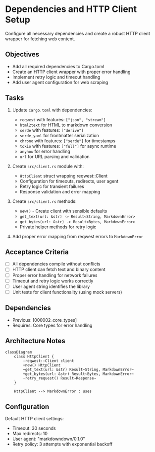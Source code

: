 # Dependencies and HTTP Client Setup

Configure all necessary dependencies and create a robust HTTP client wrapper for fetching web content.

## Objectives

- Add all required dependencies to Cargo.toml
- Create an HTTP client wrapper with proper error handling
- Implement retry logic and timeout handling
- Add user agent configuration for web scraping

## Tasks

1. Update `Cargo.toml` with dependencies:
   - `reqwest` with features: `["json", "stream"]`
   - `html2text` for HTML to markdown conversion
   - `serde` with features: `["derive"]` 
   - `serde_yaml` for frontmatter serialization
   - `chrono` with features: `["serde"]` for timestamps
   - `tokio` with features: `["full"]` for async runtime
   - `anyhow` for error handling
   - `url` for URL parsing and validation

2. Create `src/client.rs` module with:
   - `HttpClient` struct wrapping reqwest::Client
   - Configuration for timeouts, redirects, user agent
   - Retry logic for transient failures
   - Response validation and error mapping

3. Create `src/client.rs` methods:
   - `new()` - Create client with sensible defaults
   - `get_text(url: &str) -> Result<String, MarkdownError>` 
   - `get_bytes(url: &str) -> Result<Bytes, MarkdownError>`
   - Private helper methods for retry logic

4. Add proper error mapping from reqwest errors to `MarkdownError`

## Acceptance Criteria

- [ ] All dependencies compile without conflicts
- [ ] HTTP client can fetch text and binary content
- [ ] Proper error handling for network failures
- [ ] Timeout and retry logic works correctly
- [ ] User agent string identifies the library
- [ ] Unit tests for client functionality (using mock servers)

## Dependencies

- Previous: [000002_core_types]
- Requires: Core types for error handling

## Architecture Notes

```mermaid
classDiagram
    class HttpClient {
        -reqwest::Client client
        +new() HttpClient
        +get_text(url: &str) Result~String, MarkdownError~
        +get_bytes(url: &str) Result~Bytes, MarkdownError~
        -retry_request() Result~Response~
    }
    
    HttpClient --> MarkdownError : uses
```

## Configuration

Default HTTP client settings:
- Timeout: 30 seconds
- Max redirects: 10
- User agent: "markdowndown/0.1.0"
- Retry policy: 3 attempts with exponential backoff